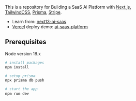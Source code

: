 This is a repository for Building a SaaS AI Platform with [Next.js](https://nextjs.org/), [TailwindCSS](https://tailwindcss.com/), [Prisma](https://www.prisma.io/), [Stripe](https://stripe.com/).

- Learn from: [next13-ai-saas](https://github.com/AntonioErdeljac/next13-ai-saas/tree/master)
- [Vercel](https://vercel.com/) deploy demo: [ai-saas-platform](ai-saas-platform-wine.vercel.app)

## Prerequisites

Node version 18.x

```bash
# install packages
npm install

# setup prisma
npx prisma db push

# start the app
npm run dev
```
